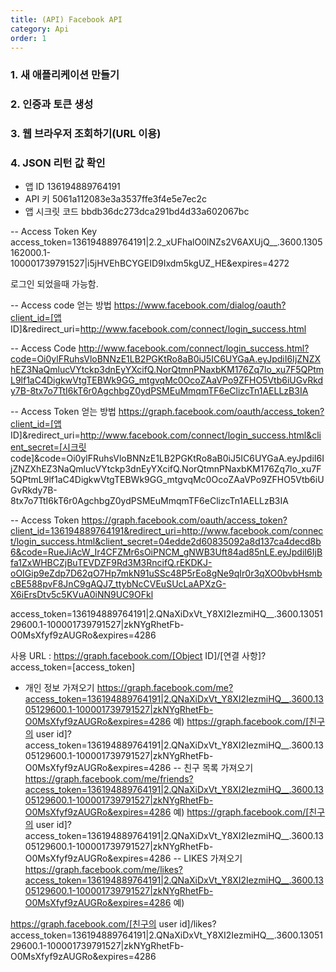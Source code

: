 ```yaml
---
title: (API) Facebook API
category: Api
order: 1
---
```


### 1. 새 애플리케이션 만들기
### 2. 인증과 토큰 생성
### 3. 웹 브라우저 조회하기(URL 이용)
### 4. JSON 리턴 값 확인

- 앱 ID
136194889764191
- API 키
5061a112083e3a3537ffe3f4e5e7ec2c
- 앱 시크릿 코드
bbdb36dc273dca291bd4d33a602067bc

-- Access Token Key
access_token=136194889764191|2.2_xUFhalO0lNZs2V6AXUjQ__.3600.1305162000.1-100001739791527|i5jHVEhBCYGEID9Ixdm5kgUZ_HE&expires=4272

로그인 되었을때 가능함.

-- Access code 얻는 방법 
https://www.facebook.com/dialog/oauth?client_id=[앱 ID]&redirect_uri=http://www.facebook.com/connect/login_success.html

-- Access Code
http://www.facebook.com/connect/login_success.html?code=Oi0ylFRuhsVloBNNzE1LB2PGKtRo8aB0iJ5IC6UYGaA.eyJpdiI6IjZNZXhEZ3NaQmlucVYtckp3dnEyYXcifQ.NorQtmnPNaxbKM176Zq7lo_xu7F5QPtmL9lf1aC4DigkwVtgTEBWk9GG_mtgvqMc0OcoZAaVPo9ZFHO5Vtb6iUGvRkdy7B-8tx7o7TtI6kT6r0AgchbgZ0ydPSMEuMmqmTF6eClizcTn1AELLzB3IA

-- Access Token 얻는 방법
https://graph.facebook.com/oauth/access_token?client_id=[앱 ID]&redirect_uri=http://www.facebook.com/connect/login_success.html&client_secret=[시크릿 code]&code=Oi0ylFRuhsVloBNNzE1LB2PGKtRo8aB0iJ5IC6UYGaA.eyJpdiI6IjZNZXhEZ3NaQmlucVYtckp3dnEyYXcifQ.NorQtmnPNaxbKM176Zq7lo_xu7F5QPtmL9lf1aC4DigkwVtgTEBWk9GG_mtgvqMc0OcoZAaVPo9ZFHO5Vtb6iUGvRkdy7B-8tx7o7TtI6kT6r0AgchbgZ0ydPSMEuMmqmTF6eClizcTn1AELLzB3IA

-- Access Token
https://graph.facebook.com/oauth/access_token?client_id=136194889764191&redirect_uri=http://www.facebook.com/connect/login_success.html&client_secret=04edde2d60835092a8d137ca4decd8b6&code=RueJiAcW_Ir4CFZMr6sOiPNCM_gNWB3Uft84ad85nLE.eyJpdiI6IjBfa1ZxWHBCZjBuTEVDZF9Rd3M3RncifQ.rEKDKJ-oOIGip9eZdp7D62qO7Hp7mkN91uSSc48P5rEo8gNe9qIr0r3qXO0bvbHsmbcBE588pvF8JnC9gAQJ7_ttybNcCVEuSUcLaAPXzG-X6iErsDtv5c5KVuA0iNN9UC9OFkl


access_token=136194889764191|2.QNaXiDxVt_Y8XI2IezmiHQ__.3600.1305129600.1-100001739791527|zkNYgRhetFb-O0MsXfyf9zAUGRo&expires=4286


사용 URL : https://graph.facebook.com/[Object ID]/[연결 사항]?access_token=[access_token]

- 개인 정보 가져오기
https://graph.facebook.com/me?access_token=136194889764191|2.QNaXiDxVt_Y8XI2IezmiHQ__.3600.1305129600.1-100001739791527|zkNYgRhetFb-O0MsXfyf9zAUGRo&expires=4286
예)
https://graph.facebook.com/[친구의 user id]?access_token=136194889764191|2.QNaXiDxVt_Y8XI2IezmiHQ__.3600.1305129600.1-100001739791527|zkNYgRhetFb-O0MsXfyf9zAUGRo&expires=4286
-- 친구 목록 가져오기
https://graph.facebook.com/me/friends?access_token=136194889764191|2.QNaXiDxVt_Y8XI2IezmiHQ__.3600.1305129600.1-100001739791527|zkNYgRhetFb-O0MsXfyf9zAUGRo&expires=4286
예)
https://graph.facebook.com/[친구의 user id]?access_token=136194889764191|2.QNaXiDxVt_Y8XI2IezmiHQ__.3600.1305129600.1-100001739791527|zkNYgRhetFb-O0MsXfyf9zAUGRo&expires=4286
-- LIKES 가져오기
https://graph.facebook.com/me/likes?access_token=136194889764191|2.QNaXiDxVt_Y8XI2IezmiHQ__.3600.1305129600.1-100001739791527|zkNYgRhetFb-O0MsXfyf9zAUGRo&expires=4286
예)

https://graph.facebook.com/[친구의 user id]/likes?access_token=136194889764191|2.QNaXiDxVt_Y8XI2IezmiHQ__.3600.1305129600.1-100001739791527|zkNYgRhetFb-O0MsXfyf9zAUGRo&expires=4286